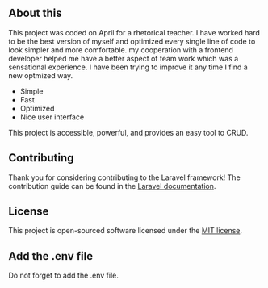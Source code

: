 ## About this

This project was coded on April for a rhetorical teacher. I have worked hard to be the best version of myself and optimized every single line of code to look simpler and more comfortable. my cooperation with a frontend developer helped me have a better aspect of team work which was a sensational experience.
I have been trying to improve it any time I find a new optmized way.

- Simple
- Fast
- Optimized
- Nice user interface

This project is accessible, powerful, and provides an easy tool to CRUD.


## Contributing

Thank you for considering contributing to the Laravel framework! The contribution guide can be found in the [Laravel documentation](https://laravel.com/docs/contributions).

## License

This project is open-sourced software licensed under the [MIT license](https://opensource.org/licenses/MIT).

## Add the .env file

Do not forget to add the .env file. 
